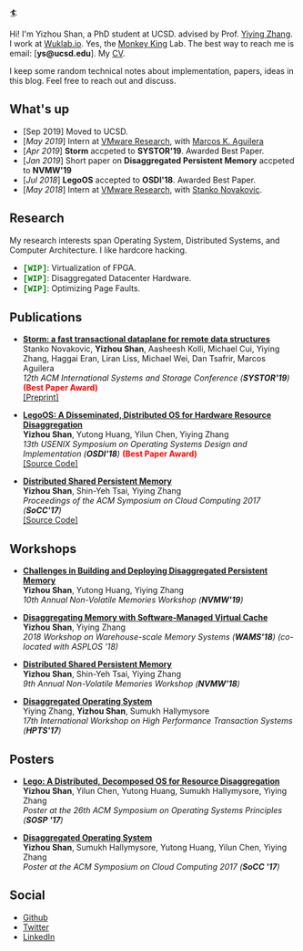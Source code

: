 :surfer:

Hi! I'm Yizhou Shan, a PhD student at UCSD.
advised by Prof. [Yiying Zhang](https://engineering.purdue.edu/~yiying/). I work at [Wuklab.io](http://wuklab.io). Yes, the [Monkey King](https://en.wikipedia.org/wiki/Sun_Wukong) Lab.
The best way to reach me is email: [__ys@ucsd.edu__].
My [CV](http://lastweek.io/pubs/cv.pdf).

I keep some random technical notes about implementation, papers, ideas in this blog.
Feel free to reach out and discuss.

## What's up
- [Sep 2019] Moved to UCSD.
- [_May 2019_] Intern at [VMware Research](https://research.vmware.com/), with [Marcos K. Aguilera](http://mkaguilera.kawazoe.org/)
- [_Apr 2019_] __Storm__ accpeted to __SYSTOR'19__. Awarded Best Paper.
- [_Jan 2019_] Short paper on __Disaggregated Persistent Memory__ accpeted to __NVMW'19__
- [_Jul 2018_] __LegoOS__ accepted to __OSDI'18__. Awarded Best Paper.
- [_May 2018_] Intern at [VMware Research](https://research.vmware.com/), with [Stanko Novakovic](https://sites.google.com/site/stankonovakovic/).

## Research

My research interests span Operating System, Distributed Systems, and Computer
Architecture. I like hardcore hacking.

- <font color='green' face="courier">__[WIP]__</font>: Virtualization of FPGA.
- <font color='green' face="courier">__[WIP]__</font>: Disaggregated Datacenter Hardware.
- <font color='green' face="courier">__[WIP]__</font>: Optimizing Page Faults.

## Publications

* [__Storm: a fast transactional dataplane for remote data structures__](https://dl.acm.org/citation.cfm?id=3325827)
<br> Stanko Novakovic, __Yizhou Shan__, Aasheesh Kolli, Michael Cui, Yiying Zhang, Haggai Eran, Liran Liss, Michael Wei, Dan Tsafrir, Marcos Aguilera
<br> _12th ACM International Systems and Storage Conference (__SYSTOR'19__)_ <font color='red'>__(Best Paper Award)__</font>
<br> [[Preprint]](https://arxiv.org/pdf/1902.02411.pdf)

* [__LegoOS: A Disseminated, Distributed OS for Hardware Resource Disaggregation__](https://www.usenix.org/conference/osdi18/presentation/shan)
<br> __Yizhou Shan__, Yutong Huang, Yilun Chen, Yiying Zhang
<br> _13th USENIX Symposium on Operating Systems Design and Implementation (__OSDI'18__)_ <font color='red'>__(Best Paper Award)__</font>
<br> [[Source Code]](https://github.com/WukLab/LegoOS)

* [__Distributed Shared Persistent Memory__](https://engineering.purdue.edu/WukLab/hotpot-socc17.pdf)
<br> __Yizhou Shan__, Shin-Yeh Tsai, Yiying Zhang
<br> _Proceedings of the ACM Symposium on Cloud Computing 2017 (__SoCC'17__)_
<br> [[Source Code]](https://github.com/WukLab/Hotpot)

## Workshops
* [__Challenges in Building and Deploying Disaggregated Persistent Memory__]()
<br> __Yizhou Shan__, Yutong Huang, Yiying Zhang
<br> _10th Annual Non-Volatile Memories Workshop (__NVMW'19__)_

* [__Disaggregating Memory with Software-Managed Virtual Cache__](http://workshops.inf.ed.ac.uk/wams/)
<br> __Yizhou Shan__, Yiying Zhang
<br> _2018 Workshop on Warehouse-scale Memory Systems (__WAMS'18__) (co-located with ASPLOS '18)_

* [__Distributed Shared Persistent Memory__](https://engineering.purdue.edu/WukLab/hotpot-socc17.pdf)
<br> __Yizhou Shan__, Shin-Yeh Tsai, Yiying Zhang
<br> _9th Annual Non-Volatile Memories Workshop (__NVMW'18__)_

* [__Disaggregated Operating System__](http://hpts.ws/papers/2017/lego.pdf)
<br> Yiying Zhang, __Yizhou Shan__, Sumukh Hallymysore
<br> _17th International Workshop on High Performance Transaction Systems (__HPTS'17__)_


## Posters
* [__Lego: A Distributed, Decomposed OS for Resource Disaggregation__](https://lastweek.github.io/pubs/SOSP17-Lego-Poster.pdf)
<br> __Yizhou Shan__, Yilun Chen, Yutong Huang, Sumukh Hallymysore, Yiying Zhang
<br> _Poster at the 26th ACM Symposium on Operating Systems Principles (__SOSP '17__)_

* [__Disaggregated Operating System__](https://lastweek.github.io/pubs/SoCC17-Lego-Poster.pdf)
<br> __Yizhou Shan__, Sumukh Hallymysore, Yutong Huang, Yilun Chen, Yiying Zhang
<br> _Poster at the ACM Symposium on Cloud Computing 2017 (__SoCC '17__)_

## Social

* [Github](https://github.com/lastweek)
* [Twitter](https://twitter.com/Yizhou_Shan)
* [LinkedIn](https://www.linkedin.com/in/lastweek/)
